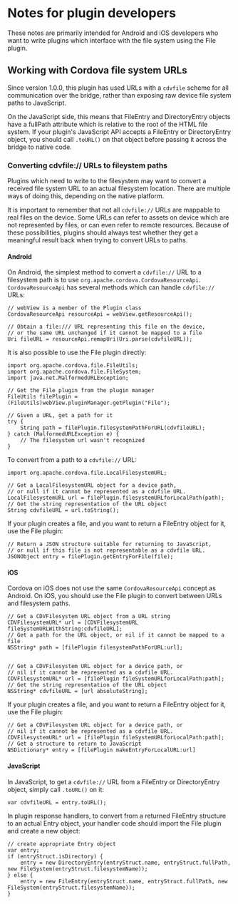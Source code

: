 Notes for plugin developers
===========================

These notes are primarily intended for Android and iOS developers who
want to write plugins which interface with the file system using the
File plugin.

Working with Cordova file system URLs
-------------------------------------

Since version 1.0.0, this plugin has used URLs with a `cdvfile` scheme
for all communication over the bridge, rather than exposing raw device
file system paths to JavaScript.

On the JavaScript side, this means that FileEntry and DirectoryEntry
objects have a fullPath attribute which is relative to the root of the
HTML file system. If your plugin's JavaScript API accepts a FileEntry or
DirectoryEntry object, you should call `.toURL()` on that object before
passing it across the bridge to native code.

### Converting cdvfile:// URLs to fileystem paths

Plugins which need to write to the filesystem may want to convert a
received file system URL to an actual filesystem location. There are
multiple ways of doing this, depending on the native platform.

It is important to remember that not all `cdvfile://` URLs are mappable
to real files on the device. Some URLs can refer to assets on device
which are not represented by files, or can even refer to remote
resources. Because of these possibilities, plugins should always test
whether they get a meaningful result back when trying to convert URLs to
paths.

#### Android

On Android, the simplest method to convert a `cdvfile://` URL to a
filesystem path is to use `org.apache.cordova.CordovaResourceApi`.
`CordovaResourceApi` has several methods which can handle `cdvfile://`
URLs:

    // webView is a member of the Plugin class
    CordovaResourceApi resourceApi = webView.getResourceApi();

    // Obtain a file:/// URL representing this file on the device,
    // or the same URL unchanged if it cannot be mapped to a file
    Uri fileURL = resourceApi.remapUri(Uri.parse(cdvfileURL));

It is also possible to use the File plugin directly:

    import org.apache.cordova.file.FileUtils;
    import org.apache.cordova.file.FileSystem;
    import java.net.MalformedURLException;

    // Get the File plugin from the plugin manager
    FileUtils filePlugin = (FileUtils)webView.pluginManager.getPlugin("File");

    // Given a URL, get a path for it
    try {
        String path = filePlugin.filesystemPathForURL(cdvfileURL);
    } catch (MalformedURLException e) {
        // The filesystem url wasn't recognized
    }

To convert from a path to a `cdvfile://` URL:

    import org.apache.cordova.file.LocalFilesystemURL;

    // Get a LocalFilesystemURL object for a device path,
    // or null if it cannot be represented as a cdvfile URL.
    LocalFilesystemURL url = filePlugin.filesystemURLforLocalPath(path);
    // Get the string representation of the URL object
    String cdvfileURL = url.toString();

If your plugin creates a file, and you want to return a FileEntry object
for it, use the File plugin:

    // Return a JSON structure suitable for returning to JavaScript,
    // or null if this file is not representable as a cdvfile URL.
    JSONObject entry = filePlugin.getEntryForFile(file);

#### iOS

Cordova on iOS does not use the same `CordovaResourceApi` concept as
Android. On iOS, you should use the File plugin to convert between URLs
and filesystem paths.

    // Get a CDVFilesystem URL object from a URL string
    CDVFilesystemURL* url = [CDVFilesystemURL fileSystemURLWithString:cdvfileURL];
    // Get a path for the URL object, or nil if it cannot be mapped to a file
    NSString* path = [filePlugin filesystemPathForURL:url];


    // Get a CDVFilesystem URL object for a device path, or
    // nil if it cannot be represented as a cdvfile URL.
    CDVFilesystemURL* url = [filePlugin fileSystemURLforLocalPath:path];
    // Get the string representation of the URL object
    NSString* cdvfileURL = [url absoluteString];

If your plugin creates a file, and you want to return a FileEntry object
for it, use the File plugin:

    // Get a CDVFilesystem URL object for a device path, or
    // nil if it cannot be represented as a cdvfile URL.
    CDVFilesystemURL* url = [filePlugin fileSystemURLforLocalPath:path];
    // Get a structure to return to JavaScript
    NSDictionary* entry = [filePlugin makeEntryForLocalURL:url]

#### JavaScript

In JavaScript, to get a `cdvfile://` URL from a FileEntry or
DirectoryEntry object, simply call `.toURL()` on it:

``` {.sourceCode .javascript}
var cdvfileURL = entry.toURL();
```

In plugin response handlers, to convert from a returned FileEntry
structure to an actual Entry object, your handler code should import the
File plugin and create a new object:

``` {.sourceCode .javascript}
// create appropriate Entry object
var entry;
if (entryStruct.isDirectory) {
    entry = new DirectoryEntry(entryStruct.name, entryStruct.fullPath, new FileSystem(entryStruct.filesystemName));
} else {
    entry = new FileEntry(entryStruct.name, entryStruct.fullPath, new FileSystem(entryStruct.filesystemName));
}
```
